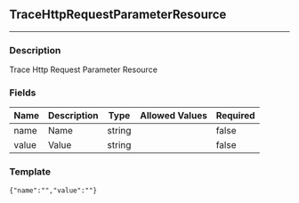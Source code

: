 ## TraceHttpRequestParameterResource
---
### Description
Trace Http Request Parameter Resource
### Fields
| Name | Description | Type | Allowed Values | Required |
| ---- | ----------- | ---- | -------------- | -------- |
| name | Name | string |  | false |
| value | Value | string |  | false |
### Template
```
{"name":"","value":""}
```
